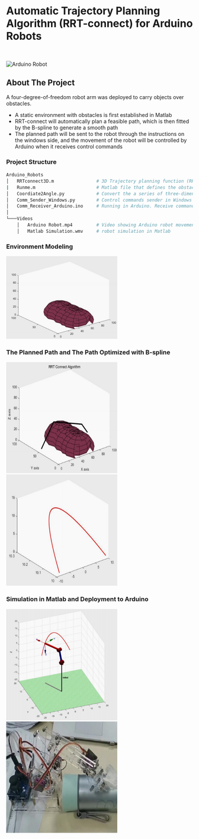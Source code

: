 # Automatic Trajectory Planning Algorithm (RRT-connect) for Arduino Robots

<br/>

![Arduino Robot](Videos/Robot.gif)

## About The Project
A four-degree-of-freedom robot arm was deployed to carry objects over obstacles.
* A static environment with obstacles is first established in Matlab
* RRT-connect will automatically plan a feasible path, which is then fitted by the B-spline to generate a smooth path
* The planned path will be sent to the robot through the instructions on the windows side, and the movement of the robot will be controlled by Arduino when it receives control commands 

### Project Structure
```bash
Arduino_Robots
│   RRTconnect3D.m                # 3D Trajectory planning function (RRT-connect 3D)
|   Runme.m                       # Matlab file that defines the obstacles and optimize feasible path 
│   Coordiate2Angle.py            # Convert the a series of three-dimensional coordinate points into an angle sequence for the robot
│   Comm_Sender_Windows.py        # Control commands sender in Windows
│   Comm_Receiver_Arduino.ino     # Running in Arduino. Receive commands and control motors
│
└───Videos
    │   Arduino Robot.mp4         # Video showing Arduino robot movement and grasping
    │   Matlab Simulation.wmv     # robot simulation in Matlab
```

### Environment Modeling
<img src="Pictures/Env.jpg" alt="drawing" width="300"/>

### The Planned Path and The Path Optimized with B-spline
<img src="Pictures/RRTconnect.jpg" alt="drawing" height="300" width="300"/><img src="Pictures/B-spline.jpg" alt="drawing" height="300" width="300"/>

### Simulation in Matlab and Deployment to Arduino
<img src="Pictures/matlab_sim.jpg" alt="drawing" height="300" width="300"/><img src="Pictures/arduino.jpg" alt="drawing" height="300" width="300"/>